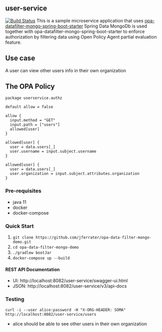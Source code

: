 ## user-service
[![Build Status](https://travis-ci.com/jferrater/opa-data-filter-mongo-demo.svg?branch=master)](https://travis-ci.com/jferrater/opa-data-filter-mongo-demo)
This is a sample microservice application that uses [opa-datafilter-mongo-spring-boot-starter](https://github.com/jferrater/opa-data-filter-spring-boot-starter)
Spring Data MongoDb is used together with opa-datafilter-mongo-spring-boot-starter to enforce authorization by filtering data using Open Policy Agent partial evaluation feature.

## Use case
A user can view other users info in their own organization

## The OPA Policy
````text
package userservice.authz

default allow = false

allow {
  input.method = "GET"
  input.path = ["users"]
  allowed[user]
}

allowed[user] {
  user = data.users[_]
  user.username = input.subject.username
}

allowed[user] {
  user = data.users[_]
  user.organization = input.subject.attributes.organization
}
````

### Pre-requisites
- java 11
- docker
- docker-compose

### Quick Start
1. ``git clone https://github.com/jferrater/opa-data-filter-mongo-demo.git``
2. ``cd opa-data-filter-mongo-demo``
3. ``./gradlew bootJar``
4. ``docker-compose up --build``

#### REST API Documentation
- UI: http://localhost:8082/user-service/swagger-ui.html
- JSON: http://localhost:8082/user-service/v3/api-docs

### Testing
````shell script
curl -i --user alice:password -H "X-ORG-HEADER: SOMA" http://localhost:8082/user-service/users
````
- alice should be able to see other users in their own organization